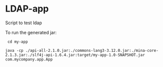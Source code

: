 # LDAP-app
Script to test ldap


To run the generated jar:

``` cd my-app```

```java -cp ./api-all-2.1.0.jar:./commons-lang3-3.12.0.jar:./mina-core-2.1.3.jar:./slf4j-api-1.6.4.jar:target/my-app-1.0-SNAPSHOT.jar com.mycompany.app.App```

